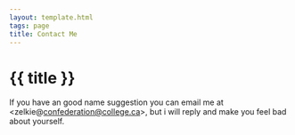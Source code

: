 ```yaml
---
layout: template.html
tags: page
title: Contact Me
---
```

# {{ title }}
If you have an good name suggestion you can email me at <zelkie@confederation@college.ca>, but i will reply and make you feel bad about yourself.